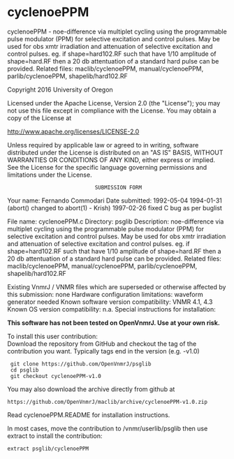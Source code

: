 # cyclenoePPM
 cyclenoePPM - noe-difference via multiplet cycling using the programmable
 pulse
 modulator (PPM) for selective excitation and control pulses. May be
 used for obs xmtr irradiation and attenuation of selective excitation
 and control pulses. eg.  if shape=hard102.RF such that have 1/10
 amplitude of shape=hard.RF then a 20 db attentuation of a standard
 hard pulse can be provided. Related files:    maclib/cyclenoePPM,
 manual/cyclenoePPM, parlib/cyclenoePPM, shapelib/hard102.RF

 Copyright 2016 University of Oregon

 Licensed under the Apache License, Version 2.0 (the "License");
 you may not use this file except in compliance with the License.
 You may obtain a copy of the License at

   http://www.apache.org/licenses/LICENSE-2.0

 Unless required by applicable law or agreed to in writing, software
 distributed under the License is distributed on an "AS IS" BASIS,
 WITHOUT WARRANTIES OR CONDITIONS OF ANY KIND, either express or implied.
 See the License for the specific language governing permissions and
 limitations under the License.

                                SUBMISSION FORM

Your name:              Fernando Commodari
Date submitted:         1992-05-04
                        1994-01-31 (abort() changed to abort(1) - Krish)
                        1997-02-26 fixed C bug as per buglist

File name:        cyclenoePPM.c
Directory:        psglib
Description:      noe-difference via multiplet cycling
                  using the programmable pulse modulator (PPM) for
                  selective excitation and control pulses.
                  May be used for obs xmtr irradiation and attenuation
                  of selective excitation and control pulses.
                  eg.  if shape=hard102.RF such that have 1/10 amplitude
                       of shape=hard.RF then a 20 db attentuation
                       of a standard hard pulse can be provided.
Related files:    maclib/cyclenoePPM, manual/cyclenoePPM, parlib/cyclenoePPM,
                  shapelib/hard102.RF


Existing VnmrJ / VNMR files which are superseded or
otherwise affected by this submission:  none
Hardware configuration limitations:     waveform generator needed
Known software version compatibility:   VNMR 4.1, 4.3
Known OS version compatibility:         n.a.
Special instructions for installation:

**This software has not been tested on OpenVnmrJ. Use at your own risk.**

To install this user contribution:  
Download the repository from GitHub and checkout the tag of the contribution you want.
Typically tags end in the version (e.g. -v1.0)

     git clone https://github.com/OpenVnmrJ/psglib  
     cd psglib  
     git checkout cyclenoePPM-v1.0


You may also download the archive directly from github at

    https://github.com/OpenVnmrJ/maclib/archive/cyclenoePPM-v1.0.zip

Read cyclenoePPM.README for installation instructions.

In most cases, move the contribution to /vnmr/userlib/psglib 
then use extract to install the contribution:  

    extract psglib/cyclenoePPM